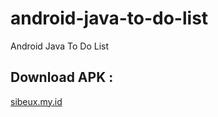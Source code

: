 # android-java-to-do-list
 Android Java To Do List 

## Download APK :
<a href= "https://drive.google.com/file/d/1z7MSe41GuT5xkqfpCZR5C99RLmrcWFEG/view?usp=sharing" target="_blank">sibeux.my.id</a>

